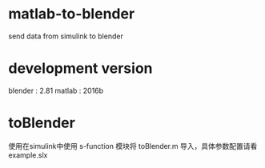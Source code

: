# matlab-to-blender
send data from simulink to blender
# development version
blender : 2.81
matlab  : 2016b
# toBlender
使用在simulink中使用 s-function 模块将 toBlender.m 导入，具体参数配置请看 example.slx
